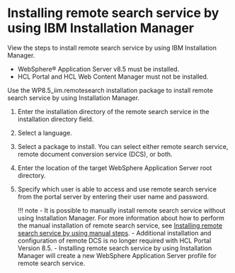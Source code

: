 # Installing remote search service by using IBM Installation Manager

View the steps to install remote search service by using IBM Installation Manager.

-   WebSphere® Application Server v8.5 must be installed.
-   HCL Portal and HCL Web Content Manager must not be installed.

Use the WP8.5_iim.remotesearch installation package to install remote search service by using Installation Manager.

1.  Enter the installation directory of the remote search service in the installation directory field.

2.  Select a language.

3.  Select a package to install. You can select either remote search service, remote document conversion service (DCS), or both.

4.  Enter the location of the target WebSphere Application Server root directory.

5.  Specify which user is able to access and use remote search service from the portal server by entering their user name and password.

    !!! note
        -   It is possible to manually install remote search service without using Installation Manager. For more information about how to perform the manual installation of remote search service, see [Installing remote search service by using manual steps](../remotesearch/install_manual/index.md).
        -   Additional installation and configuration of remote DCS is no longer required with HCL Portal Version 8.5.
        -   Installing remote search service by using Installation Manager will create a new WebSphere Application Server profile for remote search service.


